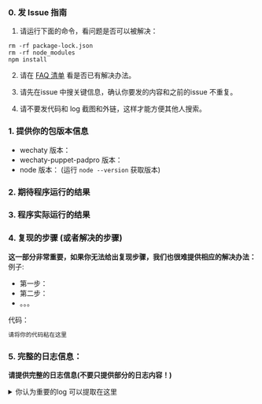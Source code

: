 ### 0. 发 Issue 指南

1. 请运行下面的命令，看问题是否可以被解决：
```
rm -rf package-lock.json
rm -rf node_modules
npm install
```

2. 请在 [FAQ 清单](https://docs.chatie.io/v/zh/faq) 看是否已有解决办法。

3. 请先在issue 中搜关键信息，确认你要发的内容和之前的issue 不重复。

4. 请不要发代码和 log 截图和外链，这样才能方便其他人搜索。

### 1. 提供你的包版本信息
- wechaty 版本：
- wechaty-puppet-padpro 版本：
- node 版本： (运行 `node --version` 获取版本)

### 2. 期待程序运行的结果

### 3. 程序实际运行的结果

### 4. 复现的步骤 (或者解决的步骤)

**这一部分非常重要，如果你无法给出复现步骤，我们也很难提供相应的解决办法：**
例子:
- 第一步：
- 第二步：
- 。。。

代码：
```ts
请将你的代码粘在这里
```

### 5. 完整的日志信息：
**请提供完整的日志信息(不要只提供部分的日志内容！)**
<details>
<summary>
你认为重要的log 可以提取在这里
</summary>

```shell
$ WECHATY_LOG=silly node yourbot.js

请将你的log 粘贴在这里。

```

</details>

